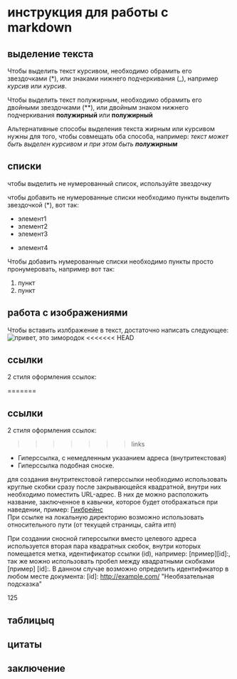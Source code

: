 # инструкция для работы с markdown

## выделение текста
Чтобы выделить текст курсивом, необходимо обрамить его звездочками (*), или знаками нижнего подчеркивания (_), например *курсив* или _курсив_.

Чтобы выделить текст полужирным, необходимо обрамить его двойными звездочками (**), или двойным знаком нижнего подчеркивания **полужирный** или __полужирный__

Альтернативные способы выделения текста жирным или курсивом нужны для того, чтобы совмещать оба способа, например: _текст может быть выделен курсивом и при этом быть **полужирным**_

## списки
чтобы выделить не нумерованный список, используйте звездочку

чтобы добавить не нумерованные списки необходимо пункты выделить звездочкой (*), вот так:

* элемент1
* элемент2
* элемент3
+ элемент4

Чтобы добавить нумерованные списки необходимо пункты просто пронумеровать, например вот так:

1. пункт
2. пункт

## работа с изображениями

Чтобы вставить излбражение в текст, достаточно написать следующее: ![привет, это зимородок](zimorodoc.jpg)
<<<<<<< HEAD
## ссылки
2 стиля оформления ссылок:

=======

## ссылки
2 стиля оформления ссылок:

>>>>>>> links
* Гиперссылка, с немедленным указанием адреса (внутритекстовая)
* Гиперссылка подобная сноске.

 для создания внутритекстовой гиперссылки необходимо использовать круглые скобки сразу после закрывающейся квадратной, внутри них необходимо поместить URL-адрес. В них де можно расположить название, заключенное в кавычки, которое будет отображаться при наведении,  пример:
[Гикбрейнс](http://gb.ru/ "лучшая образовательная платформа")   
При ссылке на локальную директорию возможно использовать относительного пути (от текущей страницы, сайта итп)

При создании сносной гиперссылки вместо целевого адреса используется вторая пара квадратных скобок, внутри которых помещается метка, идентификатор ссылки (id), например: [пример][id]:, так же можно использовать пробел между квадратными скобками [пример] [id]:. В данном случае возможно определить идентификатор в любом месте документа: [id]: http://example.com/ "Необязательная подсказка"



125


## таблицыq

## цитаты

## заключение